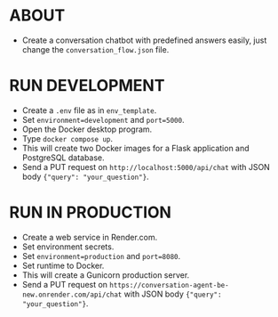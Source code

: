 # ABOUT
- Create a conversation chatbot with predefined answers easily, just change the `conversation_flow.json` file.

# RUN DEVELOPMENT
- Create a `.env` file as in `env_template`.
- Set `environment=development` and `port=5000`.
- Open the Docker desktop program.
- Type `docker compose up`.
- This will create two Docker images for a Flask application and PostgreSQL database.
- Send a PUT request on `http://localhost:5000/api/chat` with JSON body `{"query": "your_question"}`.

# RUN IN PRODUCTION
- Create a web service in Render.com.
- Set environment secrets.
- Set `environment=production` and `port=8080`.
- Set runtime to Docker.
- This will create a Gunicorn production server.
- Send a PUT request on `https://conversation-agent-be-new.onrender.com/api/chat` with JSON body `{"query": "your_question"}`. 

